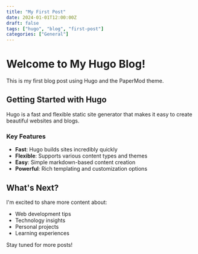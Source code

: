```yaml
---
title: "My First Post"
date: 2024-01-01T12:00:00Z
draft: false
tags: ["hugo", "blog", "first-post"]
categories: ["General"]
---
```


# Welcome to My Hugo Blog!

This is my first blog post using Hugo and the PaperMod theme. 

## Getting Started with Hugo

Hugo is a fast and flexible static site generator that makes it easy to create beautiful websites and blogs.

### Key Features

- **Fast**: Hugo builds sites incredibly quickly
- **Flexible**: Supports various content types and themes
- **Easy**: Simple markdown-based content creation
- **Powerful**: Rich templating and customization options

## What's Next?

I'm excited to share more content about:

- Web development tips
- Technology insights  
- Personal projects
- Learning experiences

Stay tuned for more posts!